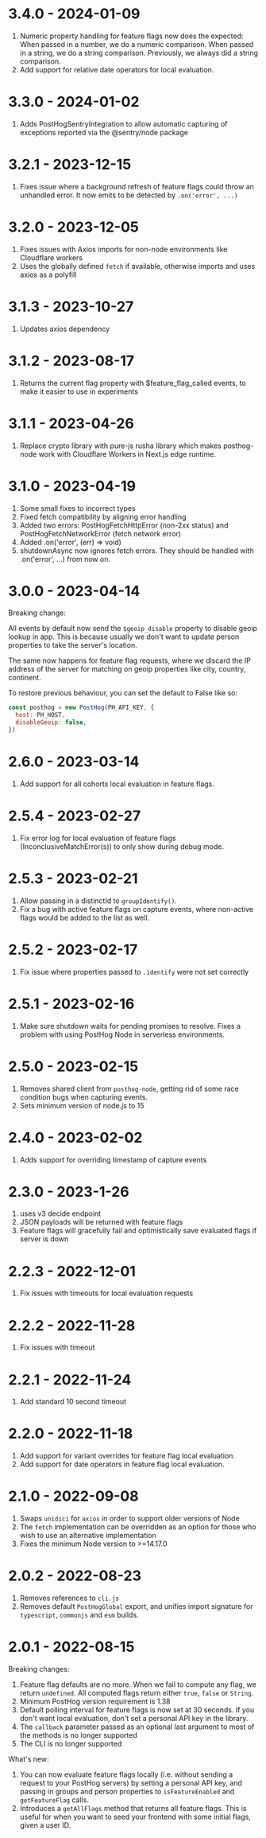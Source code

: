 # 3.4.0 - 2024-01-09

1. Numeric property handling for feature flags now does the expected: When passed in a number, we do a numeric comparison. When passed in a string, we do a string comparison. Previously, we always did a string comparison.
2. Add support for relative date operators for local evaluation.

# 3.3.0 - 2024-01-02

1. Adds PostHogSentryIntegration to allow automatic capturing of exceptions reported via the @sentry/node package

# 3.2.1 - 2023-12-15

1. Fixes issue where a background refresh of feature flags could throw an unhandled error. It now emits to be detected by `.on('error', ...)`

# 3.2.0 - 2023-12-05

1. Fixes issues with Axios imports for non-node environments like Cloudflare workers
2. Uses the globally defined `fetch` if available, otherwise imports and uses axios as a polyfill

# 3.1.3 - 2023-10-27

1. Updates axios dependency

# 3.1.2 - 2023-08-17

1. Returns the current flag property with $feature_flag_called events, to make it easier to use in experiments

# 3.1.1 - 2023-04-26

1. Replace crypto library with pure-js rusha library which makes posthog-node work with Cloudflare Workers in Next.js edge runtime.

# 3.1.0 - 2023-04-19

1. Some small fixes to incorrect types
2. Fixed fetch compatibility by aligning error handling
3. Added two errors: PostHogFetchHttpError (non-2xx status) and PostHogFetchNetworkError (fetch network error)
4. Added .on('error', (err) => void)
5. shutdownAsync now ignores fetch errors. They should be handled with .on('error', ...) from now on.

# 3.0.0 - 2023-04-14

Breaking change:

All events by default now send the `$geoip_disable` property to disable geoip lookup in app. This is because usually we don't
want to update person properties to take the server's location.

The same now happens for feature flag requests, where we discard the IP address of the server for matching on geoip properties like city, country, continent.

To restore previous behaviour, you can set the default to False like so:

```javascript
const posthog = new PostHog(PH_API_KEY, {
  host: PH_HOST,
  disableGeoip: false,
})
```

# 2.6.0 - 2023-03-14

1. Add support for all cohorts local evaluation in feature flags.

# 2.5.4 - 2023-02-27

1. Fix error log for local evaluation of feature flags (InconclusiveMatchError(s)) to only show during debug mode.

# 2.5.3 - 2023-02-21

1. Allow passing in a distinctId to `groupIdentify()`.
2. Fix a bug with active feature flags on capture events, where non-active flags would be added to the list as well.

# 2.5.2 - 2023-02-17

1. Fix issue where properties passed to `.identify` were not set correctly

# 2.5.1 - 2023-02-16

1. Make sure shutdown waits for pending promises to resolve. Fixes a problem with using PostHog Node in serverless environments.

# 2.5.0 - 2023-02-15

1. Removes shared client from `posthog-node`, getting rid of some race condition bugs when capturing events.
2. Sets minimum version of node.js to 15

# 2.4.0 - 2023-02-02

1. Adds support for overriding timestamp of capture events

# 2.3.0 - 2023-1-26

1. uses v3 decide endpoint
2. JSON payloads will be returned with feature flags
3. Feature flags will gracefully fail and optimistically save evaluated flags if server is down

# 2.2.3 - 2022-12-01

1. Fix issues with timeouts for local evaluation requests

# 2.2.2 - 2022-11-28

1. Fix issues with timeout

# 2.2.1 - 2022-11-24

1. Add standard 10 second timeout

# 2.2.0 - 2022-11-18

1. Add support for variant overrides for feature flag local evaluation.
2. Add support for date operators in feature flag local evaluation.

# 2.1.0 - 2022-09-08

1. Swaps `unidici` for `axios` in order to support older versions of Node
2. The `fetch` implementation can be overridden as an option for those who wish to use an alternative implementation
3. Fixes the minimum Node version to >=14.17.0

# 2.0.2 - 2022-08-23

1. Removes references to `cli.js`
2. Removes default `PostHogGlobal` export, and unifies import signature for `typescript`, `commonjs` and `esm` builds.

# 2.0.1 - 2022-08-15

Breaking changes:

1. Feature flag defaults are no more. When we fail to compute any flag, we return `undefined`. All computed flags return either `true`, `false` or `String`.
2. Minimum PostHog version requirement is 1.38
3. Default polling interval for feature flags is now set at 30 seconds. If you don't want local evaluation, don't set a personal API key in the library.
4. The `callback` parameter passed as an optional last argument to most of the methods is no longer supported
5. The CLI is no longer supported

What's new:

1. You can now evaluate feature flags locally (i.e. without sending a request to your PostHog servers) by setting a personal API key, and passing in groups and person properties to `isFeatureEnabled` and `getFeatureFlag` calls.
2. Introduces a `getAllFlags` method that returns all feature flags. This is useful for when you want to seed your frontend with some initial flags, given a user ID.
